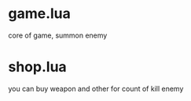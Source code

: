 # game.lua
core of game, summon enemy

# shop.lua
you can buy weapon and other for count of kill enemy
